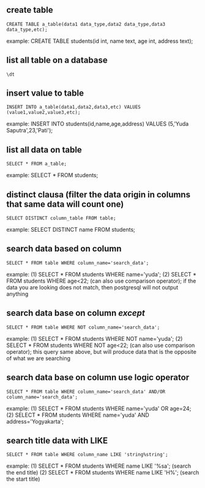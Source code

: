 ## create table
```
CREATE TABLE a_table(data1 data_type,data2 data_type,data3 data_type,etc);
```

example: CREATE TABLE students(id int, name text, age int, address text);
## list all table on a database
```
\dt
```
## insert value to table
```
INSERT INTO a_table(data1,data2,data3,etc) VALUES (value1,value2,value3,etc);
```
example: INSERT INTO students(id,name,age,address) VALUES (5,'Yuda Saputra',23,'Pati'); 
## list all data on table
```
SELECT * FROM a_table;
```
example: SELECT * FROM students;
## distinct clausa (filter the data origin in columns that same data will count one)
```
SELECT DISTINCT column_table FROM table;
```
example: SELECT DISTINCT name FROM students;
## search data based on column
```
SELECT * FROM table WHERE column_name='search_data';
```
example: (1) SELECT * FROM students WHERE name='yuda';
        (2) SELECT * FROM students WHERE age<22; (can also use comparison operator);
if the data you are looking does not match, then postgresql will not output anything
## search data base on column *except*
```
SELECT * FROM table WHERE NOT column_name='search_data';
```
example: (1) SELECT * FROM students WHERE NOT name='yuda';
        (2) SELECT * FROM students WHERE NOT age<22; (can also use comparison operator);
this query same above, but will produce data that is the opposite of what we are searching
## search data base on column use logic operator
```
SELECT * FROM table WHERE column_name='search_data' AND/OR column_name='search_data';
```
example: (1) SELECT * FROM students WHERE name='yuda' OR age=24;
        (2) SELECT * FROM students WHERE  name='yuda' AND address='Yogyakarta';
## search title data with LIKE
```
SELECT * FROM table WHERE column_name LIKE 'string%string';
```
example: (1) SELECT * FROM students WHERE name LIKE '%sa'; (search the end title)
        (2) SELECT * FROM students WHERE  name LIKE 'H%'; (search the start title)
